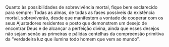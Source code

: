 ﻿Quanto às possibilidades de sobrevivência mortal, fique bem esclarecido para sempre: Todas as almas, de todas as fases possíveis da existência mortal, sobreviverão, desde que manifestem a vontade de cooperar com os seus Ajustadores residentes e posto que demonstrem um desejo de encontrar Deus e de alcançar a perfeição divina, ainda que esses desejos não sejam senão as primeiras e pálidas centelhas da compreensão primitiva da “verdadeira luz que ilumina todo homem que vem ao mundo”.